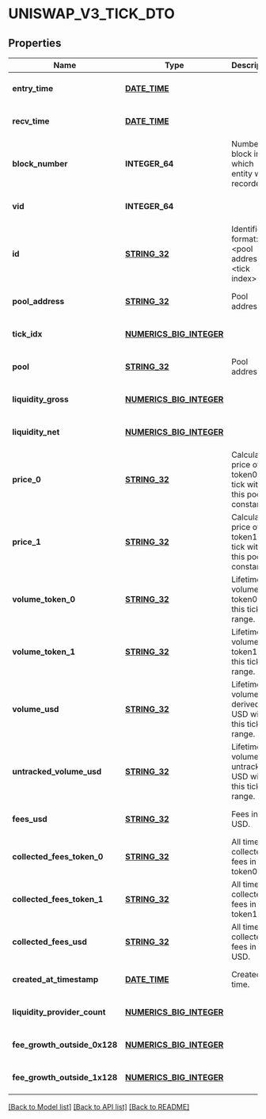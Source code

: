 # UNISWAP_V3_TICK_DTO

## Properties
Name | Type | Description | Notes
------------ | ------------- | ------------- | -------------
**entry_time** | [**DATE_TIME**](DATE_TIME.md) |  | [optional] [default to null]
**recv_time** | [**DATE_TIME**](DATE_TIME.md) |  | [optional] [default to null]
**block_number** | **INTEGER_64** | Number of block in which entity was recorded. | [optional] [default to null]
**vid** | **INTEGER_64** |  | [optional] [default to null]
**id** | [**STRING_32**](STRING_32.md) | Identifier, format: &lt;pool address&gt;#&lt;tick index&gt; | [optional] [default to null]
**pool_address** | [**STRING_32**](STRING_32.md) | Pool address. | [optional] [default to null]
**tick_idx** | [**NUMERICS_BIG_INTEGER**](Numerics.BigInteger.md) |  | [optional] [default to null]
**pool** | [**STRING_32**](STRING_32.md) | Pool address. | [optional] [default to null]
**liquidity_gross** | [**NUMERICS_BIG_INTEGER**](Numerics.BigInteger.md) |  | [optional] [default to null]
**liquidity_net** | [**NUMERICS_BIG_INTEGER**](Numerics.BigInteger.md) |  | [optional] [default to null]
**price_0** | [**STRING_32**](STRING_32.md) | Calculated price of token0 of tick within this pool - constant. | [optional] [default to null]
**price_1** | [**STRING_32**](STRING_32.md) | Calculated price of token1 of tick within this pool - constant. | [optional] [default to null]
**volume_token_0** | [**STRING_32**](STRING_32.md) | Lifetime volume of token0 with this tick in range. | [optional] [default to null]
**volume_token_1** | [**STRING_32**](STRING_32.md) | Lifetime volume of token1 with this tick in range. | [optional] [default to null]
**volume_usd** | [**STRING_32**](STRING_32.md) | Lifetime volume in derived USD with this tick in range. | [optional] [default to null]
**untracked_volume_usd** | [**STRING_32**](STRING_32.md) | Lifetime volume in untracked USD with this tick in range. | [optional] [default to null]
**fees_usd** | [**STRING_32**](STRING_32.md) | Fees in USD. | [optional] [default to null]
**collected_fees_token_0** | [**STRING_32**](STRING_32.md) | All time collected fees in token0. | [optional] [default to null]
**collected_fees_token_1** | [**STRING_32**](STRING_32.md) | All time collected fees in token1. | [optional] [default to null]
**collected_fees_usd** | [**STRING_32**](STRING_32.md) | All time collected fees in USD. | [optional] [default to null]
**created_at_timestamp** | [**DATE_TIME**](DATE_TIME.md) | Created time. | [optional] [default to null]
**liquidity_provider_count** | [**NUMERICS_BIG_INTEGER**](Numerics.BigInteger.md) |  | [optional] [default to null]
**fee_growth_outside_0x128** | [**NUMERICS_BIG_INTEGER**](Numerics.BigInteger.md) |  | [optional] [default to null]
**fee_growth_outside_1x128** | [**NUMERICS_BIG_INTEGER**](Numerics.BigInteger.md) |  | [optional] [default to null]

[[Back to Model list]](../README.md#documentation-for-models) [[Back to API list]](../README.md#documentation-for-api-endpoints) [[Back to README]](../README.md)


